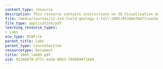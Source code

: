 ```yaml
---
content_type: resource
description: This resource contains instructions on 3D Visualization and Block Diagrams.
file: /media/courses/12-114-field-geology-i-fall-2005/0534b670d77cea3a06b3f849898f1b64_2005_lab05.pdf
file_type: application/pdf
learning_resource_types:
- Labs
ocw_type: OCWFile
parent_title: Labs
parent_type: CourseSection
resourcetype: Document
title: 2005_lab05.pdf
uid: 0534b670-d77c-ea3a-06b3-f849898f1b64
---
```

